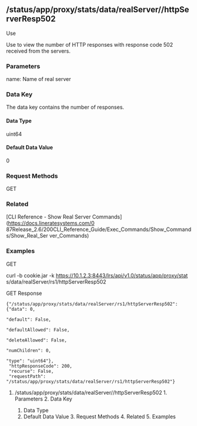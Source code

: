 ## /status/app/proxy/stats/data/realServer/<name>/httpServerResp502

Use

Use to view the number of HTTP responses with response code 502 received from
the servers.

### Parameters

name: Name of real server

### Data Key

The data key contains the number of responses.

#### Data Type

uint64

#### Default Data Value

0

### Request Methods

GET

### Related

[CLI Reference - Show Real Server Commands](https://docs.lineratesystems.com/0
87Release_2.6/200CLI_Reference_Guide/Exec_Commands/Show_Commands/Show_Real_Ser
ver_Commands)

### Examples

GET

curl -b cookie.jar -k https://10.1.2.3:8443/lrs/api/v1.0/status/app/proxy/stat
s/data/realServer/rs1/httpServerResp502

GET Response

    
    {"/status/app/proxy/stats/data/realServer/rs1/httpServerResp502": {"data": 0,
                                                                             "default": False,
                                                                             "defaultAllowed": False,
                                                                             "deleteAllowed": False,
                                                                             "numChildren": 0,
                                                                             "type": "uint64"},
     "httpResponseCode": 200,
     "recurse": False,
     "requestPath": "/status/app/proxy/stats/data/realServer/rs1/httpServerResp502"}
    

  1. /status/app/proxy/stats/data/realServer/<name>/httpServerResp502
    1. Parameters
    2. Data Key
      1. Data Type
      2. Default Data Value
    3. Request Methods
    4. Related
    5. Examples

